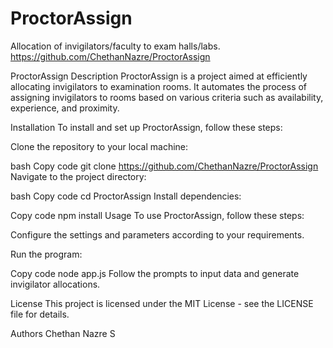 # ProctorAssign
Allocation of invigilators/faculty to exam halls/labs.
https://github.com/ChethanNazre/ProctorAssign

ProctorAssign
Description
ProctorAssign is a project aimed at efficiently allocating invigilators to examination rooms. It automates the process of assigning invigilators to rooms based on various criteria such as availability, experience, and proximity.


Installation
To install and set up ProctorAssign, follow these steps:

Clone the repository to your local machine:

bash
Copy code
git clone https://github.com/ChethanNazre/ProctorAssign 
Navigate to the project directory:

bash
Copy code
cd ProctorAssign
Install dependencies:

Copy code
npm install
Usage
To use ProctorAssign, follow these steps:

Configure the settings and parameters according to your requirements.

Run the program:

Copy code
node app.js
Follow the prompts to input data and generate invigilator allocations.

License
This project is licensed under the MIT License - see the LICENSE file for details.

Authors
Chethan Nazre S
